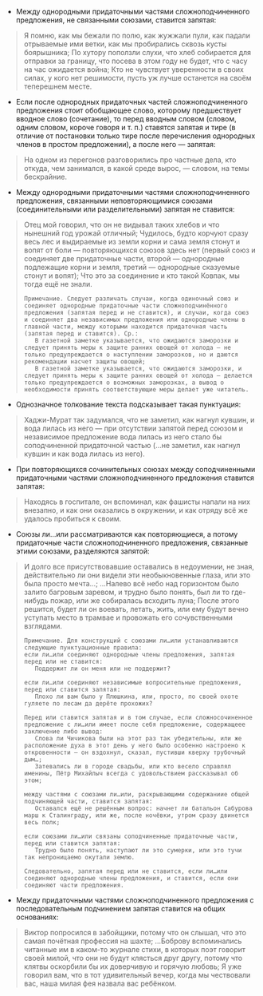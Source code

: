 - Между однородными придаточными частями сложноподчиненного предложения, не связанными союзами, ставится запятая:
> Я помню, как мы бежали по полю, как жужжали пули, как падали отрываемые ими ветки, как мы пробирались сквозь кусты боярышника;
> По хутору поползли слухи, что хлеб собирается для отправки за границу, что посева в этом году не будет, что с часу на час ожидается война;
> Кто не чувствует уверенности в своих силах, у кого нет решимости, пусть уж лучше останется на своём теперешнем месте.

- Если после однородных придаточных частей сложноподчиненного предложения стоит обобщающее слово, которому предшествует вводное слово (сочетание), то перед вводным словом (словом, одним словом, короче говоря и т. п.) ставятся запятая и тире (в отличие от постановки только тире после перечисления однородных членов в простом предложении), а после него — запятая:
> На одном из перегонов разговорились про частные дела, кто откуда, чем занимался, в какой среде вырос, — словом, на темы бескрайние.

- Между однородными придаточными частями сложноподчиненного предложения, связанными неповторяющимися союзами (соединительными или разделительными) запятая не ставится:
> Отец мой говорил, что он не видывал таких хлебов и что нынешний год урожай отличный;
> Чудилось, будто корчуют сразу весь лес и выдираемые из земли корни и сама земля стонут и вопят от боли — повторяющихся союзов здесь нет (первый союз и соединяет две придаточные части, второй — однородные подлежащие корни и земля, третий — однородные сказуемые стонут и вопят); Что это за соединение и кто такой Ковпак, мы тогда ещё не знали.
>
>     Примечание. Следует различать случаи, когда одиночный союз и соединяет однородные придаточные части сложноподчинённого предложения (запятая перед и не ставится), и случаи, когда союз и соединяет два независимых предложения или однородные члены в главной части, между которыми находится придаточная часть (запятая перед и ставится). Ср.:
>        В газетной заметке указывается, что ожидаются заморозки и следует принять меры к защите ранних овощей от холода — не только предупреждается о наступлении заморозков, но и даются рекомендации насчет защиты овощей;
>        В газетной заметке указывается, что ожидаются заморозки, и следует принять меры к защите ранних овощей от холода — делается только предупреждается о возможных заморозках, а вывод о необходимости принять соответствующие меры делает уже читатель.
>

- Однозначное толкование текста подсказывает такая пунктуация:
> Хаджи-Мурат так задумался, что не заметил, как нагнул кувшин, и вода лилась из него — при отсутствии запятой перед союзом и независимое предложение вода лилась из него стало бы соподчиненной придаточной частью (…не заметил, как нагнул кувшин и как вода лилась из него).

- При повторяющихся сочинительных союзах между соподчиненными придаточными частями сложноподчиненного предложения ставится запятая:
> Находясь в госпитале, он вспоминал, как фашисты напали на них внезапно, и как они оказались в окружении, и как отряду всё же удалось пробиться к своим.

- Союзы ли…или рассматриваются как повторяющиеся, а потому придаточные части сложноподчиненного предложения, связанные этими союзами, разделяются запятой:
> И долго все присутствовавшие оставались в недоумении, не зная, действительно ли они видели эти необыкновенные глаза, или это была просто мечта…;
> …Налево всё небо над горизонтом было залито багровым заревом, и трудно было понять, был ли то где-нибудь пожар, или же собиралась всходить луна;
> После этого решится, будет ли он воевать, летать, жить, или ему будут вечно уступать место в трамвае и провожать его сочувственными взглядами.
>
>     Примечание. Для конструкций с союзами ли…или устанавливаются следующие пунктуационные правила:
>     если ли…или соединяют однородные члены предложения, запятая перед или не ставится:
>        Поддержит ли он меня или не поддержит?
>
>     если ли…или соединяют независимые вопросительные предложения, перед или ставится запятая:
>        Плохо ли вам было у Плюшкина, или, просто, по своей охоте гуляете по лесам да дерёте прохожих?
>
>     Перед или ставится запятая и в том случае, если сложносочиненное предложение с ли…или имеет после себя предложение, содержащеее заключение либо вывод:
>        Слова ли Чичикова были на этот раз так убедительны, или же расположение духа в этот день у него было особенно настроено к откровенности — он вздохнул, сказал, пустивши кверху трубочный дым…;
>        Затевались ли в городе свадьбы, или кто весело справлял именины, Пётр Михайлыч всегда с удовольствием рассказывал об этом;
>
>     между частями с союзами ли…или, раскрывающими содержаниие общей подчиняющей части, ставится запятая:
>        Оставался ещё не решённым вопрос: начнет ли батальон Сабурова марш к Сталинграду, или же, после ночёвки, утром сразу двинется весь полк;
>
>     если союзами ли…или связаны соподчиненные придаточные части, перед или ставится запятая:
>        Трудно было понять, наступают ли это сумерки, или это тучи так непроницаемо окутали землю.
>
>     Следовательно, запятая перед или не ставится, если ли…или соединяют однородные члены предложения, и ставится, если они соединяют части предложения.
>

- Между придаточными частями сложноподчиненного предложения с последовательным подчинением запятая ставится на общих основаниях:
> Виктор попросился в забойщики, потому что он слышал, что это самая почётная профессия на шахте;
> …Боброву вспоминались читанные им в каком-то журнале стихи, в которых поэт говорит своей милой, что они не будут клясться друг другу, потому что клятвы оскорбили бы их доверчивую и горячую любовь;
> Я уже говорил вам, что в тот удивительный вечер, когда мы чествовали вас, наша милая фея назвала вас ребёнком.
